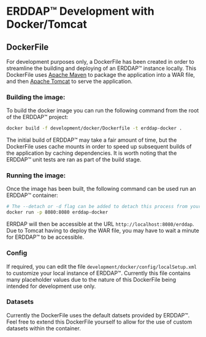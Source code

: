 # ERDDAP&trade; Development with Docker/Tomcat

## DockerFile
For development purposes only, a DockerFile has been created in order to streamline the building and deploying of an ERDDAP™ instance locally. This DockerFile uses [Apache Maven](https://maven.apache.org/) to package the application into a WAR file, and then [Apache Tomcat](https://tomcat.apache.org/) to serve the application.

### Building the image:
To build the docker image you can run the following command from the root of the ERDDAP™ project:
```bash
docker build -f development/docker/Dockerfile -t erddap-docker .
```
The initial build of ERDDAP™ may take a fair amount of time, but the DockerFile uses cache mounts in order to speed up subsequent builds of the application by caching dependencies.
It is worth noting that the ERDDAP™ unit tests are ran as part of the build stage.

### Running the image:
Once the image has been built, the following command can be used run an ERDDAP™ container:
```bash
# The --detach or -d flag can be added to detach this process from your terminal.
docker run -p 8080:8080 erddap-docker
```

ERRDAP will then be accessible at the URL `http://localhost:8080/erddap`. Due to Tomcat having to deploy the WAR file, you may have to wait a minute for ERDDAP™ to be accessible.

### Config
If required, you can edit the file `development/docker/config/localSetup.xml` to customize your local instance of ERDDAP™. Currently this file contains many placeholder values due to the nature of this DockerFile being intended for development use only.

### Datasets
Currently the DockerFile uses the default datsets provided by ERDDAP™. Feel free to extend this DockerFile yourself to allow for the use of custom datasets within the container.
